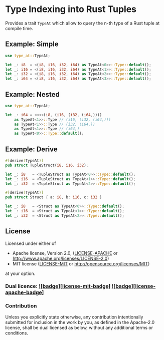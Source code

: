 # Type Indexing into Rust Tuples

Provides a trait `TypeAt` which allow to query the n-th type of a Rust tuple at compile time.

## Example: Simple

```rust
use type_at::TypeAt;

let _: i8  = <(i8, i16, i32, i64) as TypeAt<0>>::Type::default();
let _: i16 = <(i8, i16, i32, i64) as TypeAt<1>>::Type::default();
let _: i32 = <(i8, i16, i32, i64) as TypeAt<2>>::Type::default();
let _: i64 = <(i8, i16, i32, i64) as TypeAt<3>>::Type::default();
```

## Example: Nested

```rust
use type_at::TypeAt;

let _: i64 = <<<<(i8, (i16, (i32, (i64,))))
    as TypeAt<1>>::Type // (i16, (i32, (i64,)))
    as TypeAt<1>>::Type // (i32, (i64,))
    as TypeAt<1>>::Type // (i64,)
    as TypeAt<0>>::Type::default();
```

## Example: Derive

```rust
#[derive(TypeAt)]
pub struct TupleStruct(i8, i16, i32);

let _: i8   = <TupleStruct as TypeAt<0>>::Type::default();
let _: i16  = <TupleStruct as TypeAt<1>>::Type::default();
let _: i32  = <TupleStruct as TypeAt<2>>::Type::default();
```

```rust
#[derive(TypeAt)]
pub struct Struct { a: i8, b: i16, c: i32 }

let _: i8   = <Struct as TypeAt<0>>::Type::default();
let _: i16  = <Struct as TypeAt<1>>::Type::default();
let _: i32  = <Struct as TypeAt<2>>::Type::default();
```

## License

Licensed under either of

 * Apache license, Version 2.0, ([LICENSE-APACHE](LICENSE-APACHE) or http://www.apache.org/licenses/LICENSE-2.0)
 * MIT license ([LICENSE-MIT](LICENSE-MIT) or http://opensource.org/licenses/MIT)

at your option.

### Dual licence: [![badge][license-mit-badge]](LICENSE-MIT) [![badge][license-apache-badge]](LICENSE-APACHE)

### Contribution

Unless you explicitly state otherwise, any contribution intentionally submitted
for inclusion in the work by you, as defined in the Apache-2.0 license, shall be dual licensed as below, without any
additional terms or conditions.
